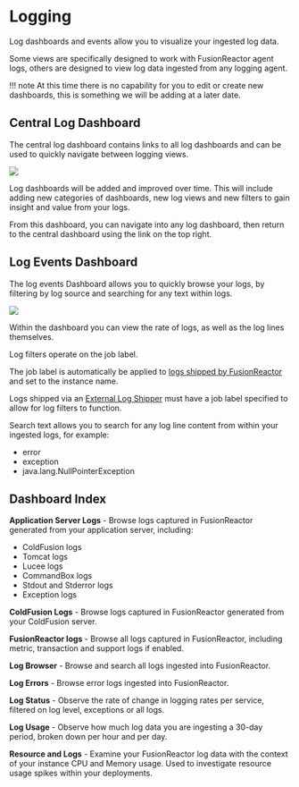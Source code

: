 # Logging

Log dashboards and events allow you to visualize your ingested log data.

Some views are specifically designed to work with FusionReactor agent logs, others are designed to view log data ingested from any logging agent.

!!! note
    At this time there is no capability for you to edit or create new dashboards, this is something we will be adding at a later date.

## Central Log Dashboard

The central log dashboard contains links to all log dashboards and can be used to quickly navigate between logging views.

![](../../images/Logs/CentralDashboard.png)

Log dashboards will be added and improved over time. 
This will include adding new categories of dashboards, new log views and new filters to gain insight and value from your logs.

From this dashboard, you can navigate into any log dashboard, then return to the central dashboard using the link on the top right.

## Log Events Dashboard

The log events Dashboard allows you to quickly browse your logs, by filtering by log source and searching for any text within logs.

![](../../images/Logs/events.png)

Within the dashboard you can view the rate of logs, as well as the log lines themselves.

Log filters operate on the job label.

The job label is automatically be applied to [logs shipped by FusionReactor](/Cloud/logs/FusionReactor-Agent-Shipper) and set to the instance name.

Logs shipped via an [External Log Shipper](/Cloud/logs/Log-Shipper) must have a job label specified to allow for log filters to function.

Search text allows you to search for any log line content from within your ingested logs, for example:

- error
- exception
- java.lang.NullPointerException

## Dashboard Index

**Application Server Logs** - Browse logs captured in FusionReactor generated from your application server, including:

- ColdFusion logs
- Tomcat logs
- Lucee logs
- CommandBox logs
- Stdout and Stderror logs
- Exception logs

**ColdFusion Logs** - Browse logs captured in FusionReactor generated from your ColdFusion server.

**FusionReactor logs** - Browse all logs captured in FusionReactor, including metric, transaction and support logs if enabled.

**Log Browser** - Browse and search all logs ingested into FusionReactor.

**Log Errors** - Browse error logs ingested into FusionReactor.

**Log Status** - Observe the rate of change in logging rates per service, filtered on log level, exceptions or all logs.

**Log Usage** - Observe how much log data you are ingesting a 30-day period, broken down per hour and per day.

**Resource and Logs** - Examine your FusionReactor log data with the context of your instance CPU and Memory usage. Used to investigate resource usage spikes within your deployments.
